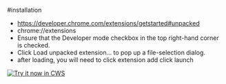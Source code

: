 #installation
* https://developer.chrome.com/extensions/getstarted#unpacked
* chrome://extensions
* Ensure that the Developer mode checkbox in the top right-hand corner is checked.
* Click Load unpacked extension… to pop up a file-selection dialog.
* after loading, you will need to click extension add click launch

<a target="_blank" href="https://chrome.google.com/webstore/detail/nmfpplkdkcbhediajmbhljkafnlahcda">![Try it now in CWS](https://raw.github.com/GoogleChrome/chrome-app-samples/master/tryitnowbutton.png "Click here to install this sample from the Chrome Web Store")</a>

